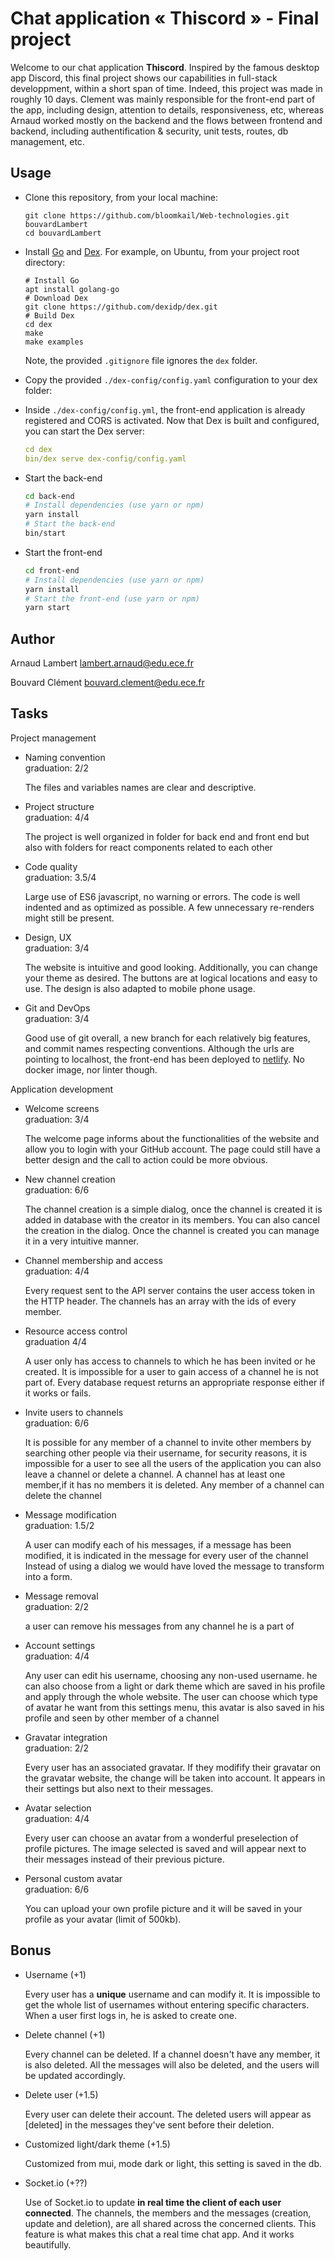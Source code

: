 
# Chat application « Thiscord » - Final project

Welcome to our chat application **Thiscord**. Inspired by the famous desktop app Discord, this final project shows our capabilities in full-stack developpment, within a short span of time. Indeed, this project was made in roughly 10 days. Clement was mainly responsible for the front-end part of the app, including design, attention to details, responsiveness, etc, whereas Arnaud worked mostly on the backend and the flows between frontend and backend, including authentification & security, unit tests, routes, db management, etc.

## Usage

* Clone this repository, from your local machine:
  ```
  git clone https://github.com/bloomkail/Web-technologies.git bouvardLambert
  cd bouvardLambert
  ```
* Install [Go](https://golang.org/) and [Dex](https://dexidp.io/docs/getting-started/). For example, on Ubuntu, from your project root directory:   
  ```
  # Install Go
  apt install golang-go
  # Download Dex
  git clone https://github.com/dexidp/dex.git
  # Build Dex
  cd dex
  make
  make examples
  ```
  Note, the provided `.gitignore` file ignores the `dex` folder.
* Copy the provided `./dex-config/config.yaml` configuration to your dex folder:

* Inside `./dex-config/config.yml`, the front-end application is already registered and CORS is activated. Now that Dex is built and configured, you can start the Dex server:
  ```yaml
  cd dex
  bin/dex serve dex-config/config.yaml
  ```
* Start the back-end
  ```bash
  cd back-end
  # Install dependencies (use yarn or npm)
  yarn install
  # Start the back-end
  bin/start
  ```
* Start the front-end
  ```bash
  cd front-end
  # Install dependencies (use yarn or npm)
  yarn install
  # Start the front-end (use yarn or npm)
  yarn start
  ```

## Author

Arnaud Lambert
lambert.arnaud@edu.ece.fr

Bouvard Clément
bouvard.clement@edu.ece.fr

## Tasks

Project management

* Naming convention   
  graduation: 2/2
  
    The files and variables names are clear and descriptive.
* Project structure   
  graduation: 4/4

    The project is well organized in folder for back end and front end but also with folders for react components related to each other
* Code quality   
  graduation: 3.5/4

    Large use of ES6 javascript, no warning or errors.
    The code is well indented and as optimized as possible. A few unnecessary re-renders might still be present.
* Design, UX   
  graduation: 3/4

    The website is intuitive and good looking. Additionally, you can change your theme as desired. The buttons are at logical locations and easy to use.
    The design is also adapted to mobile phone usage.
* Git and DevOps   
  graduation: 3/4

  Good use of git overall, a new branch for each relatively big features, and commit names respecting conventions. Although the urls are pointing to localhost, the front-end has been deployed to [netlify](https://thiscord.netlify.app/). No docker image, nor linter though.

Application development

* Welcome screens   
  graduation: 3/4

    The welcome page informs about the functionalities of the website and allow you to login with your GitHub account.
    The page could still have a better design and the call to action could be more obvious.
* New channel creation   
  graduation: 6/6

    The channel creation is a simple dialog, once the channel is created it is added in database with the creator in its members.
    You can also cancel the creation in the dialog.
    Once the channel is created you can manage it in a very intuitive manner.
* Channel membership and access   
  graduation: 4/4

    Every request sent to the API server contains the user access token in the HTTP header.
    The channels has an array with the ids of every member.
* Resource access control   
  graduation 4/4

    A user only has access to channels to which he has been invited or he created.
     It is impossible for a user to gain access of a channel he is not part of.
     Every database request returns an appropriate response either if it works or fails.
* Invite users to channels   
  graduation: 6/6

    It is possible for any member of a channel to invite other members by searching other people via their username,
    for security reasons, it is impossible for a user to see all the users of the application
    you can also leave a channel or delete a channel.
    A channel has at least one member,if it has no members it is deleted.
    Any member of a channel can delete the channel
* Message modification   
  graduation: 1.5/2

    A user can modify each of his messages, if a message has been modified, it is indicated in the message for every user of the channel
    Instead of using a dialog we would have loved the message to transform into a form.
* Message removal   
  graduation: 2/2

    a user can remove his messages from any channel he is a part of
* Account settings   
  graduation: 4/4

    Any user can edit his username, choosing any non-used username.
    he can also choose from a light or dark theme which are saved in his profile and apply through the whole website.
    The user can choose which type of avatar he want from this settings menu, this avatar is also saved in his profile and seen by other member of a channel
* Gravatar integration   
  graduation: 2/2

    Every user has an associated gravatar. If they modifify their gravatar on the gravatar website, the change will be taken into account. It appears in their settings but also next to their messages.
* Avatar selection   
  graduation: 4/4

    Every user can choose an avatar from a wonderful preselection of profile pictures. The image selected is saved and will appear next to their messages instead of their previous picture.
* Personal custom avatar   
  graduation: 6/6

    You can upload your own profile picture and it will be saved in your profile as your avatar (limit of 500kb).
    
## Bonus

* Username (+1)

  Every user has a **unique** username and can modify it. It is impossible to get the whole list of usernames without entering specific characters.
  When a user first logs in, he is asked to create one.
  
* Delete channel (+1)

  Every channel can be deleted. If a channel doesn't have any member, it is also deleted. All the messages will also be deleted, and the users will be updated accordingly.
  
* Delete user (+1.5)

  Every user can delete their account. The deleted users will appear as [deleted] in the messages they've sent before their deletion.

* Customized light/dark theme (+1.5)

  Customized from mui, mode dark or light, this setting is saved in the db.
  
* Socket.io (+??)

  Use of Socket.io to update **in real time the client of each user connected**. The channels, the members and the messages (creation, update and deletion), are all shared across the concerned clients. This feature is what makes this chat a real time chat app. And it works beautifully.
